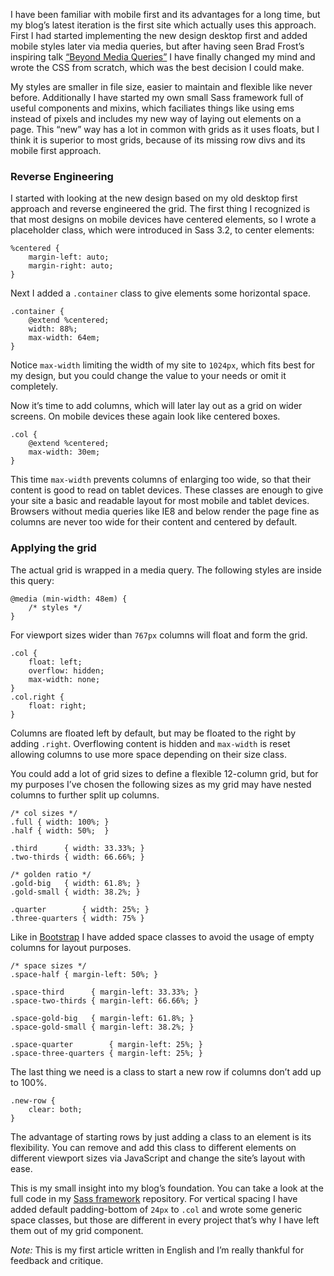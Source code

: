 
I have been familiar with mobile first and its advantages for a long time, but my blog’s latest iteration is the first site which actually uses this approach. First I had started implementing the new design desktop first and added mobile styles later via media queries, but after having seen Brad Frost’s inspiring talk [“Beyond Media Queries”](https://vimeo.com/55076713) I have finally changed my mind and wrote the <abbr>CSS</abbr> from scratch, which was the best decision I could make.

My styles are smaller in file size, easier to maintain and flexible like never before. Additionally I have started my own small Sass framework full of useful components and mixins, which faciliates things like using ems instead of pixels and includes my new way of laying out elements on a page. This “new” way has a lot in common with grids as it uses floats, but I think it is superior to most grids, because of its missing row divs and its mobile first approach.

### Reverse Engineering

I started with looking at the new design based on my old desktop first approach and reverse engineered the grid. The first thing I recognized is that most designs on mobile devices have centered elements, so I wrote a placeholder class, which were introduced in Sass 3.2, to center elements:

<pre class="language-scss"><code>%centered {
	margin-left: auto;
	margin-right: auto;
}</code></pre>

Next I added a `.container` class to give elements some horizontal space.

<pre class="language-scss"><code>.container {
	@extend %centered;
	width: 88%;
	max-width: 64em;
}</code></pre>

Notice `max-width` limiting the width of my site to `1024px`, which fits best for my design, but you could change the value to your needs or omit it completely.

Now it’s time to add columns, which will later lay out as a grid on wider screens. On mobile devices these again look like centered boxes.

<pre class="language-scss"><code>.col {
	@extend %centered;
	max-width: 30em;
}</code></pre>

This time `max-width` prevents columns of enlarging too wide, so that their content is good to read on tablet devices. These classes are enough to give your site a basic and readable layout for most mobile and tablet devices. Browsers without media queries like <abbr>IE8</abbr> and below render the page fine as columns are never too wide for their content and centered by default.

### Applying the grid

The actual grid is wrapped in a media query. The following styles are inside this query:

<pre class="language-scss"><code>@media (min-width: 48em) {
	/* styles */
}</code></pre>

For viewport sizes wider than `767px` columns will float and form the grid.

<pre class="language-scss"><code>.col {
	float: left;
	overflow: hidden;
	max-width: none;
}
.col.right {
	float: right;
}</code></pre>

Columns are floated left by default, but may be floated to the right by adding `.right`. Overflowing content is hidden and `max-width` is reset allowing columns to use more space depending on their size class.

You could add a lot of grid sizes to define a flexible 12-column grid, but for my purposes I’ve chosen the following sizes as my grid may have nested columns to further split up columns.

<pre class="language-scss"><code>/* col sizes */
.full { width: 100%; }
.half { width: 50%;  }

.third      { width: 33.33%; }
.two-thirds { width: 66.66%; }

/* golden ratio */
.gold-big   { width: 61.8%; }
.gold-small { width: 38.2%; }

.quarter        { width: 25%; }
.three-quarters { width: 75% }</code></pre>

Like in [Bootstrap](http://getbootstrap.com) I have added space classes to avoid the usage of empty columns for layout purposes.

<pre class="language-scss"><code>/* space sizes */
.space-half { margin-left: 50%; }

.space-third      { margin-left: 33.33%; }
.space-two-thirds { margin-left: 66.66%; }

.space-gold-big   { margin-left: 61.8%; }
.space-gold-small { margin-left: 38.2%; }

.space-quarter        { margin-left: 25%; }
.space-three-quarters { margin-left: 25%; }</code></pre>

The last thing we need is a class to start a new row if columns don’t add up to 100%.

<pre class="language-scss"><code>.new-row {
	clear: both;
}</code></pre>

The advantage of starting rows by just adding a class to an element is its flexibility. You can remove and add this class to different elements on different viewport sizes via JavaScript and change the site’s layout with ease.

This is my small insight into my blog’s foundation. You can take a look at the full code in my [Sass framework](https://github.com/maxhoffmann/sass-framework/blob/master/components/grid.scss) repository. For vertical spacing I have added default padding-bottom of `24px` to `.col` and wrote some generic space classes, but those are different in every project that’s why I have left them out of my grid component.

_Note:_ This is my first article written in English and I’m really thankful for feedback and critique.
